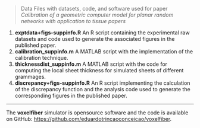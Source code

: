 > Data Files with datasets, code, and software used for paper _Calibration of a
geometric computer model for planar random networks with application to
tissue papers_

1. **exptdata+figs-suppinfo.R** An R script containing the experimental raw
datasets and code used to generate the associated figures in the published
paper.
2. **calibration_suppinfo.m** A MATLAB script with the implementation of the
calibration technique.
3. **thicknessdist_suppinfo.m** A MATLAB script with the code for computing the
local sheet thickness for simulated sheets of different grammages.
4. **discrepancy+figs-suppinfo.R** An R script implementing the calculation of
the discrepancy function and the analysis code used to generate the
corresponding figures in the published paper.

***

The **voxelfiber** simulator is opensource software and the code is available on
GitHub: <https://github.com/eduardotrincaoconceicao/voxelfiber>.
